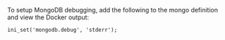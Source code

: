 To setup MongoDB debugging, add the following to the mongo definition and view the Docker output:
```
ini_set('mongodb.debug', 'stderr');
```
